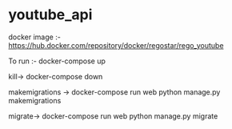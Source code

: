 # youtube_api

docker image :- 
https://hub.docker.com/repository/docker/regostar/rego_youtube

To run :-
docker-compose up

kill->
docker-compose down

makemigrations ->
docker-compose run web python manage.py makemigrations

migrate->
docker-compose run web python manage.py migrate



